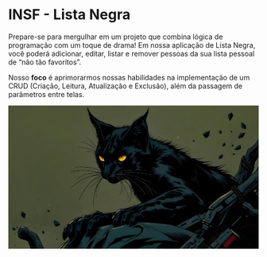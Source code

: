# INSF - Lista Negra

Prepare-se para mergulhar em um projeto que combina lógica de programação com um toque de drama! Em nossa aplicação de Lista Negra, você poderá adicionar, editar, listar e remover pessoas da sua lista pessoal de “não tão favoritos”.

Nosso **foco** é aprimorarmos nossas habilidades na implementação de um CRUD (Criação, Leitura, Atualização e Exclusão), além da passagem de parâmetros entre telas.

![](./background.jpeg)